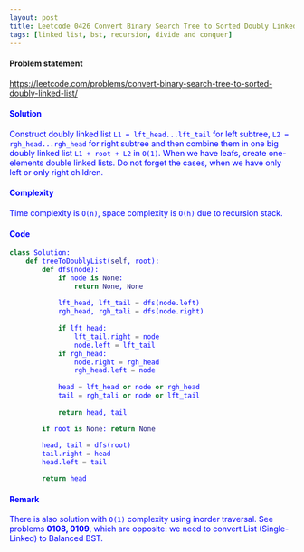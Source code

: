 ```yaml
---
layout: post
title: Leetcode 0426 Convert Binary Search Tree to Sorted Doubly Linked List
tags: [linked list, bst, recursion, divide and conquer]
---
```


#### Problem statement

<a href="https://leetcode.com/problems/convert-binary-search-tree-to-sorted-doubly-linked-list/"> <font color = blue>https://leetcode.com/problems/convert-binary-search-tree-to-sorted-doubly-linked-list/

#### Solution
Construct doubly linked list `L1 = lft_head...lft_tail` for left subtree, `L2 = rgh_head...rgh_head` for right subtree and then combine them in one big doubly linked list `L1 + root + L2` in `O(1)`. When we have leafs, create one-elements double linked lists. Do not forget the cases, when we have only left or only right children.

#### Complexity
Time complexity is `O(n)`, space complexity is `O(h)` due to recursion stack. 

#### Code
```python
class Solution:
    def treeToDoublyList(self, root):
        def dfs(node):
            if node is None:
                return None, None
                
            lft_head, lft_tail = dfs(node.left)
            rgh_head, rgh_tali = dfs(node.right)
            
            if lft_head:
                lft_tail.right = node
                node.left = lft_tail
            if rgh_head:
                node.right = rgh_head
                rgh_head.left = node
            
            head = lft_head or node or rgh_head
            tail = rgh_tali or node or lft_tail
            
            return head, tail

        if root is None: return None
        
        head, tail = dfs(root)
        tail.right = head
        head.left = tail

        return head
```

#### Remark
There is also solution with `O(1)` complexity using inorder traversal.
See problems **0108, 0109**, which are opposite: we need to convert List (Single-Linked) to Balanced BST.

